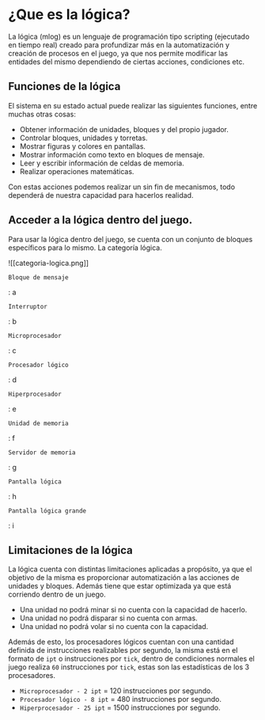 # ¿Que es la lógica?

La lógica (mlog) es un lenguaje de programación tipo scripting (ejecutado en tiempo real) creado para profundizar más en la automatización y creación de procesos en el juego, ya que nos permite modificar las entidades del mismo dependiendo de ciertas acciones, condiciones etc.

## Funciones de la lógica

El sistema en su estado actual puede realizar las siguientes funciones, entre muchas otras cosas:

* Obtener información de unidades, bloques y del propio jugador.
* Controlar bloques, unidades y torretas.
* Mostrar figuras y colores en pantallas.
* Mostrar información como texto en bloques de mensaje.
* Leer y escribir información de celdas de memoria.
* Realizar operaciones matemáticas.

Con estas acciones podemos realizar un sin fin de mecanismos, todo dependerá de nuestra capacidad para hacerlos realidad. 

## Acceder a la lógica dentro del juego.

Para usar la lógica dentro del juego, se cuenta con un conjunto de bloques específicos para lo mismo. La categoría lógica.

![[categoria-logica.png]]

`Bloque de mensaje`

: a

`Interruptor`

: b

`Microprocesador`

: c

`Procesador lógico`

: d

`Hiperprocesador`

: e

`Unidad de memoria`

: f

`Servidor de memoria`

: g

`Pantalla lógica`

: h

`Pantalla lógica grande`

: i

## Limitaciones de la lógica

La lógica cuenta con distintas limitaciones aplicadas a propósito, ya que el objetivo de la misma es proporcionar automatización a las acciones de unidades y bloques. Además tiene que estar optimizada ya que está corriendo dentro de un juego.

* Una unidad no podrá minar si no cuenta con la capacidad de hacerlo.
* Una unidad no podrá disparar si no cuenta con armas.
* Una unidad no podrá volar si no cuenta con la capacidad.


Además de esto, los procesadores lógicos cuentan con una cantidad definida de instrucciones realizables por segundo, la misma está en el formato de `ipt` o instrucciones por `tick`, dentro de condiciones normales el juego realiza `60` instrucciones por `tick`, estas son las estadísticas de los 3 procesadores.

* `Microprocesador - 2 ipt` = 120 instrucciones por segundo.
* `Procesador lógico - 8 ipt` = 480 instrucciones por segundo.
* `Hiperprocesador - 25 ipt` = 1500 instrucciones por segundo.